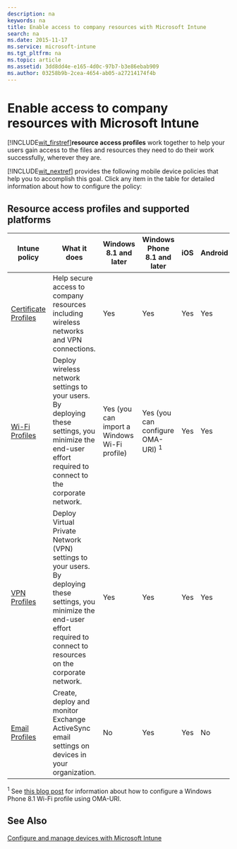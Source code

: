 ```yaml
---
description: na
keywords: na
title: Enable access to company resources with Microsoft Intune
search: na
ms.date: 2015-11-17
ms.service: microsoft-intune
ms.tgt_pltfrm: na
ms.topic: article
ms.assetid: 3dd8dd4e-e165-4d0c-97b7-b3e86ebab909
ms.author: 03258b9b-2cea-4654-ab05-a27214174f4b
---
```

# Enable access to company resources with Microsoft Intune
[!INCLUDE[wit_firstref](../Token/wit_firstref_md.md)]**resource access profiles** work together to help your users gain access to the files and resources they need to do their work successfully, wherever they are.

[!INCLUDE[wit_nextref](../Token/wit_nextref_md.md)] provides the following mobile device policies that help you to accomplish this goal. Click any item in the table for detailed information about how to configure the policy:

## Resource access profiles and supported platforms

|Intune policy|What it does|Windows 8.1 and later|Windows Phone 8.1 and later|iOS|Android|Samsung KNOX|
|-----------------|----------------|-------------------------|-------------------------------|-------|-----------|----------------|
|[Certificate Profiles](https://technet.microsoft.com/library/dn818904.aspx)|Help secure access to company resources including wireless networks and VPN connections.|Yes|Yes|Yes|Yes|Yes|
|[Wi-Fi Profiles](https://technet.microsoft.com/library/dn818903.aspx)|Deploy wireless network settings to your users. By deploying these settings, you minimize the end-user effort required to connect to the corporate network.|Yes (you can import a Windows Wi-Fi profile)|Yes (you can configure OMA-URI) <sup>1</sup>|Yes|Yes|Yes|
|[VPN Profiles](https://technet.microsoft.com/library/dn818905.aspx)|Deploy Virtual Private Network (VPN) settings to your users. By deploying these settings, you minimize the end-user effort required to connect to resources on the corporate network.|Yes|Yes|Yes|Yes|Yes|
|[Email Profiles](https://technet.microsoft.com/library/dn800672.aspx)|Create, deploy and monitor Exchange ActiveSync email settings on devices in your organization.|No|Yes|Yes|No|Yes|
<sup>1</sup> See [this blog post](http://blogs.technet.com/b/microsoftintune/archive/2015/02/23/using-oma-uri-to-create-custom-wi-fi-profiles-for-windows-phone-8-1.aspx) for information about how to configure a Windows Phone 8.1 Wi-Fi profile using OMA-URI.

## See Also
[Configure and manage devices with Microsoft Intune](../Topic/Configure_and_manage_devices_with_Microsoft_Intune.md)

